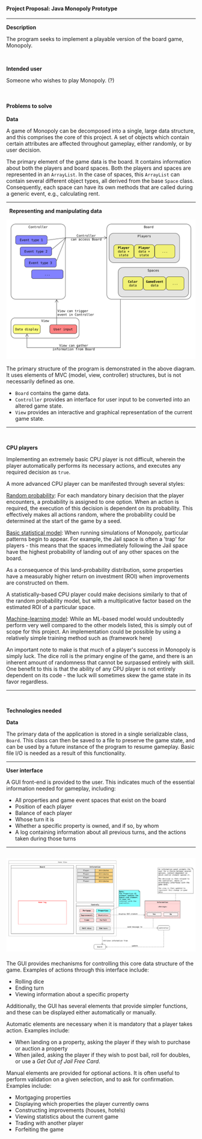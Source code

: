 #### Project Proposal: Java Monopoly Prototype
---

**Description**

The program seeks to implement a playable version of the board game, Monopoly.

&nbsp;

**Intended user**

Someone who wishes to play Monopoly. (?)

&nbsp;

#### Problems to solve

**Data**

A game of Monopoly can be decomposed into a single, large data structure, and this comprises the core of this project. A set of objects which contain certain attributes are affected throughout gameplay, either randomly, or by user decision.

The primary element of the game data is the board. It contains information about both the players and board spaces. Both the players and spaces are represented in an `ArrayList`. In the case of spaces, this `ArrayList` can contain several different object types, all derived from the base `Space` class. Consequently, each space can have its own methods that are called during a generic event, e.g., calculating rent.

---
&nbsp;
**Representing and manipulating data**

![](simple-main.svg)

The primary structure of the program is demonstrated in the above diagram. It uses elements of MVC (model, view, controller) structures, but is not necessarily defined as one.

- `Board` contains the game data.
- `Controller` provides an interface for user input to be converted into an altered game state.
- `View` provides an interactive and graphical representation of the current game state.

---
&nbsp;

**CPU players**

Implementing an extremely basic CPU player is not difficult, wherein the player automatically performs its necessary actions, and executes any required decision as `true`.

A more advanced CPU player can be manifested through several styles:

<u>Random probability</u>: For each mandatory binary decision that the player encounters, a probability is assigned to one option. When an action is required, the execution of this decision is dependent on its probability. This effectively makes all actions random, where the probability could be determined at the start of the game by a seed.

<u>Basic statistical model</u>: When running simulations of Monopoly, particular patterns begin to appear. For example, the Jail space is often a 'trap' for players - this means that the spaces immediately following the Jail space have the highest probability of landing out of any other spaces on the board.

As a consequence of this land-probability distribution, some properties have a measurably higher return on investment (ROI) when improvements are constructed on them.

A statistically-based CPU player could make decisions similarly to that of the random probability model, but with a multiplicative factor based on the estimated ROI of a particular space.

<u>Machine-learning model</u>: While an ML-based model would undoubtedly perform very well compared to the other models listed, this is simply out of scope for this project. An implementation could be possible by using a relatively simple training method such as (framework here)

An important note to make is that much of a player's success in Monopoly is simply luck. The dice roll is the primary engine of the game, and there is an inherent amount of randomness that cannot be surpassed entirely with skill. One benefit to this is that the ability of any CPU player is not entirely dependent on its code - the luck will sometimes skew the game state in its favor regardless.

---
&nbsp;

**Technologies needed**

**Data**

The primary data of the application is stored in a single serializable class, `Board`. This class can then be saved to a file to preserve the game state, and can be used by a future instance of the program to resume gameplay. Basic file I/O is needed as a result of this functionality.


---
**User interface**

A GUI front-end is provided to the user. This indicates much of the essential information needed for gameplay, including:
- All properties and game event spaces that exist on the board
- Position of each player
- Balance of each player
- Whose turn it is
- Whether a specific property is owned, and if so, by whom
- A log containing information about all previous turns, and the actions taken during those turns

---
![](gui-diagram.svg)
---

The GUI provides mechanisms for controlling this core data structure of the game. Examples of actions through this interface include:
- Rolling dice
- Ending turn
- Viewing information about a specific property

Additionally, the GUI has several elements that provide simpler functions, and these can be displayed either automatically or manually.

Automatic elements are necessary when it is mandatory that a player takes action. Examples include:
- When landing on a property, asking the player if they wish to purchase or auction a property
- When jailed, asking the player if they wish to post bail, roll for doubles, or use a *Get Out of Jail Free Card*.

Manual elements are provided for optional actions. It is often useful to perform validation on a given selection, and to ask for confirmation. Examples include:
- Mortgaging properties
- Displaying which properties the player currently owns
- Constructing improvements (houses, hotels)
- Viewing statistics about the current game
- Trading with another player
- Forfeiting the game
